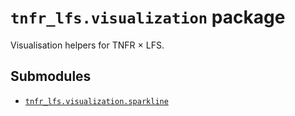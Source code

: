 # `tnfr_lfs.visualization` package
Visualisation helpers for TNFR × LFS.

## Submodules
- [`tnfr_lfs.visualization.sparkline`](sparkline/index.md)

